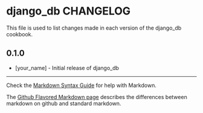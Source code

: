 django_db CHANGELOG
===================

This file is used to list changes made in each version of the django_db cookbook.

0.1.0
-----
- [your_name] - Initial release of django_db

- - -
Check the [Markdown Syntax Guide](http://daringfireball.net/projects/markdown/syntax) for help with Markdown.

The [Github Flavored Markdown page](http://github.github.com/github-flavored-markdown/) describes the differences between markdown on github and standard markdown.

